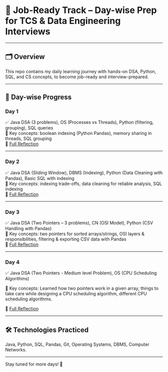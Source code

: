# 💼 Job-Ready Track – Day-wise Prep for TCS & Data Engineering Interviews

---

## 🗂️ Overview
This repo contains my daily learning journey with hands-on DSA, Python, SQL, and CS concepts, to become job-ready and interview-prepared.

---

## 📅 Day-wise Progress

### Day 1
✅ Java DSA (3 problems), OS (Processes vs Threads), Python (filtering, grouping), SQL queries  
🧠 Key concepts: boolean indexing (Python Pandas), memory sharing in threads, SQL grouping  
📝 [Full Reflection](./Reflection-Notes/Day1.md)

---

### Day 2
✅ Java DSA (Sliding Window), DBMS (Indexing), Python (Data Cleaning with Pandas), Basic SQL with indexing  
🧠 Key concepts: indexing trade-offs, data cleaning for reliable analysis, SQL indexing  
📝 [Full Reflection](./Reflection-Notes/Day2.md)

---

### Day 3
✅ Java DSA (Two Pointers – 3 problems), CN (OSI Model), Python (CSV Handling with Pandas)  
🧠 Key concepts: two pointers for sorted arrays/strings, OSI layers & responsibilities, filtering & exporting CSV data with Pandas  
📝 [Full Reflection](./Reflection-Notes/Day3.md)

---

### Day 4
✅ Java DSA (Two Pointers - Medium level Problem), OS (CPU Scheduling Algorithms)

🧠 Key concepts: Learned how two pointers work in a given array, things to take care while designing a CPU scheduling algorithm, different CPU scheduling algorithms.

📝 [Full Reflection](./Reflection-Notes/Day4.md)

---

## 🛠️ Technologies Practiced
Java, Python, SQL, Pandas, Git, Operating Systems, DBMS, Computer Networks.

---

Stay tuned for more days! 🚀
